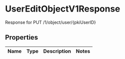 

# UserEditObjectV1Response

Response for PUT /1/object/user/{pkiUserID}

## Properties

| Name | Type | Description | Notes |
|------------ | ------------- | ------------- | -------------|



